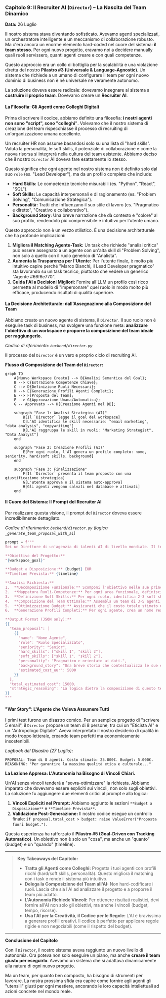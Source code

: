 ### **Capitolo 9: Il Recruiter AI (`Director`) – La Nascita del Team Dinamico**

**Data:** 26 Luglio

Il nostro sistema stava diventando sofisticato. Avevamo agenti specializzati, un orchestratore intelligente e un meccanismo di collaborazione robusto. Ma c'era ancora un enorme elemento hard-coded nel cuore del sistema: **il team stesso**. Per ogni nuovo progetto, eravamo noi a decidere manually quali ruoli servissero, quanti agenti creare e con quali competenze.

Questo approccio era un collo di bottiglia per la scalabilità e una violazione diretta del nostro **Pilastro #3 (Universale & Language-Agnostic)**. Un sistema che richiede a un umano di configurare il team per ogni nuovo dominio di business non è né universale né veramente autonomo.

La soluzione doveva essere radicale: dovevamo insegnare al sistema a **costruire il proprio team**. Dovevamo creare un **Recruiter AI**.

#### **La Filosofia: Gli Agenti come Colleghi Digitali**

Prima di scrivere il codice, abbiamo definito una filosofia: **i nostri agenti non sono "script", sono "colleghi"**. Volevamo che il nostro sistema di creazione del team rispecchiasse il processo di recruiting di un'organizzazione umana eccellente.

Un recruiter HR non assume basandosi solo su una lista di "hard skills". Valuta la personalità, le soft skills, il potenziale di collaborazione e come la nuova risorsa si integrerà nella cultura del team esistente. Abbiamo deciso che il nostro `Director` AI doveva fare esattamente lo stesso.

Questo significa che ogni agente nel nostro sistema non è definito solo dal suo `role` (es. "Lead Developer"), ma da un profilo completo che include:

*   **Hard Skills:** Le competenze tecniche misurabili (es. "Python", "React", "SQL").
*   **Soft Skills:** Le capacità interpersonali e di ragionamento (es. "Problem Solving", "Comunicazione Strategica").
*   **Personalità:** Tratti che influenzano il suo stile di lavoro (es. "Pragmatico e diretto", "Creativo e collaborativo").
*   **Background Story:** Una breve narrazione che dà contesto e "colore" al suo profilo, rendendolo più comprensibile e intuitivo per l'utente umano.

Questo approccio non è un vezzo stilistico. È una decisione architetturale che ha profonde implicazioni:

1.  **Migliora il Matching Agente-Task:** Un task che richiede "analisi critica" può essere assegnato a un agente con un'alta skill di "Problem Solving", non solo a quello con il ruolo generico di "Analista".
2.  **Aumenta la Trasparenza per l'Utente:** Per l'utente finale, è molto più intuitivo capire perché "Marco Bianchi, il Lead Developer pragmatico" sta lavorando su un task tecnico, piuttosto che vedere un generico "Agente #66f6e770".
3.  **Guida l'AI a Decisioni Migliori:** Fornire all'LLM un profilo così ricco permette al modello di "impersonare" quel ruolo in modo molto più efficace, producendo risultati di qualità superiore.

#### **La Decisione Architetturale: dall'Assegnazione alla Composizione del Team**

Abbiamo creato un nuovo agente di sistema, il `Director`. Il suo ruolo non è eseguire task di business, ma svolgere una funzione meta: **analizzare l'obiettivo di un workspace e proporre la composizione del team ideale per raggiungerlo.**

*Codice di riferimento: `backend/director.py`*

Il processo del `Director` è un vero e proprio ciclo di recruiting AI.

**Flusso di Composizione del Team del `Director`:**

```mermaid
graph TD
    A[Nuovo Workspace Creato] --> B{Analisi Semantica del Goal};
    B --> C{Estrazione Competenze Chiave};
    C --> D{Definizione Ruoli Necessari};
    D --> E{Generazione Profili Agenti Completi};
    E --> F[Proposta del Team];
    F --> G{Approvazione Umana/Automatica};
    G -- Approvato --> H[Creazione Agenti nel DB];

    subgraph "Fase 1: Analisi Strategica (AI)"
        B[Il `Director` legge il goal del workspace]
        C[L'AI identifica le skill necessarie: "email marketing", "data analysis", "copywriting"]
        D[L'AI raggruppa le skill in ruoli: "Marketing Strategist", "Data Analyst"]
    end

    subgraph "Fase 2: Creazione Profili (AI)"
        E[Per ogni ruolo, l'AI genera un profilo completo: nome, seniority, hard/soft skills, background]
    end
    
    subgraph "Fase 3: Finalizzazione"
        F[Il `Director` presenta il team proposto con una giustificazione strategica]
        G[L'utente approva o il sistema auto-approva]
        H[Gli agenti vengono salvati nel database e attivati]
    end
```

#### **Il Cuore del Sistema: Il Prompt del Recruiter AI**

Per realizzare questa visione, il prompt del `Director` doveva essere incredibilmente dettagliato.

*Codice di riferimento: `backend/director.py` (logica `_generate_team_proposal_with_ai`)*
```python
prompt = f"""
Sei un Direttore di un'agenzia di talenti AI di livello mondiale. Il tuo compito è analizzare l'obiettivo di un nuovo progetto e assemblare il team di agenti AI perfetto per garantirne il successo, trattando ogni agente come un professionista umano.

**Obiettivo del Progetto:**
"{workspace_goal}"

**Budget a Disposizione:** {budget} EUR
**Timeline Prevista:** {timeline}

**Analisi Richiesta:**
1.  **Decomposizione Funzionale:** Scomponi l'obiettivo nelle sue principali aree funzionali (es. "Ricerca Dati", "Scrittura Creativa", "Analisi Tecnica", "Gestione Progetto").
2.  **Mappatura Ruoli-Competenze:** Per ogni area funzionale, definisci il ruolo specialistico necessario e le 3-5 competenze chiave (hard skills) indispensabili.
3.  **Definizione Soft Skills:** Per ogni ruolo, identifica 2-3 soft skills cruciali (es. "Problem Solving" per un analista, "Empatia" per un designer).
4.  **Composizione del Team Ottimale:** Assembla un team di 3-5 agenti, bilanciando le competenze per coprire tutte le aree senza sovrapposizioni inutili. Assegna una seniority (Junior, Mid, Senior) a ogni ruolo in base alla complessità.
5.  **Ottimizzazione Budget:** Assicurati che il costo totale stimato del team non superi il budget. Privilegia l'efficienza: un team più piccolo e senior è spesso meglio di uno grande e junior.
6.  **Generazione Profili Completi:** Per ogni agente, crea un nome realistico, una personalità e una breve background story che ne giustifichi le competenze.

**Output Format (JSON only):**
{{
  "team_proposal": [
    {{
      "name": "Nome Agente",
      "role": "Ruolo Specializzato",
      "seniority": "Senior",
      "hard_skills": ["skill 1", "skill 2"],
      "soft_skills": ["skill 1", "skill 2"],
      "personality": "Pragmatico e orientato ai dati.",
      "background_story": "Una breve storia che contestualizza le sue competenze.",
      "estimated_cost_eur": 5000
    }}
  ],
  "total_estimated_cost": 15000,
  "strategic_reasoning": "La logica dietro la composizione di questo team..."
}}
"""
```

#### **"War Story": L'Agente che Voleva Assumere Tutti**

I primi test furono un disastro comico. Per un semplice progetto di "scrivere 5 email", il `Director` propose un team di 8 persone, tra cui un "Eticista AI" e un "Antropologo Digitale". Aveva interpretato il nostro desiderio di qualità in modo troppo letterale, creando team perfetti ma economicamente insostenibili.

*Logbook del Disastro (27 Luglio):*
```
PROPOSAL: Team di 8 agenti. Costo stimato: 25.000€. Budget: 5.000€.
REASONING: "Per garantire la massima qualità etica e culturale..."
```

**La Lezione Appresa: L'Autonomia ha Bisogno di Vincoli Chiari.**

Un'AI senza vincoli tenderà a "sovra-ottimizzare" la richiesta. Abbiamo imparato che dovevamo essere espliciti sui vincoli, non solo sugli obiettivi. La soluzione fu aggiungere due elementi critici al prompt e alla logica:

1.  **Vincoli Espliciti nel Prompt:** Abbiamo aggiunto le sezioni `**Budget a Disposizione**` e `**Timeline Prevista**`.
2.  **Validazione Post-Generazione:** Il nostro codice esegue un controllo finale: `if proposal.total_cost > budget: raise ValueError("Proposta fuori budget.")`.

Questa esperienza ha rafforzato il **Pilastro #5 (Goal-Driven con Tracking Automatico)**. Un obiettivo non è solo un "cosa", ma anche un "quanto" (budget) e un "quando" (timeline).

---
> **Key Takeaways del Capitolo:**
>
> *   **Tratta gli Agenti come Colleghi:** Progetta i tuoi agenti con profili ricchi (hard/soft skills, personalità). Questo migliora il matching con i task e rende il sistema più intuitivo.
> *   **Delega la Composizione del Team all'AI:** Non hard-codificare i ruoli. Lascia che sia l'AI ad analizzare il progetto e a proporre il team più adatto.
> *   **L'Autonomia Richiede Vincoli:** Per ottenere risultati realistici, devi fornire all'AI non solo gli obiettivi, ma anche i vincoli (budget, tempo, risorse).
> *   **Usa l'AI per la Creatività, il Codice per le Regole:** L'AI è bravissima a generare profili creativi. Il codice è perfetto per applicare regole rigide e non negoziabili (come il rispetto del budget).
---

**Conclusione del Capitolo**

Con il `Director`, il nostro sistema aveva raggiunto un nuovo livello di autonomia. Ora poteva non solo eseguire un piano, ma anche **creare il team giusto per eseguirlo**. Avevamo un sistema che si adattava dinamicamente alla natura di ogni nuovo progetto.

Ma un team, per quanto ben composto, ha bisogno di strumenti per lavorare. La nostra prossima sfida era capire come fornire agli agenti gli "utensili" giusti per ogni mestiere, ancorando le loro capacità intellettuali ad azioni concrete nel mondo reale.
